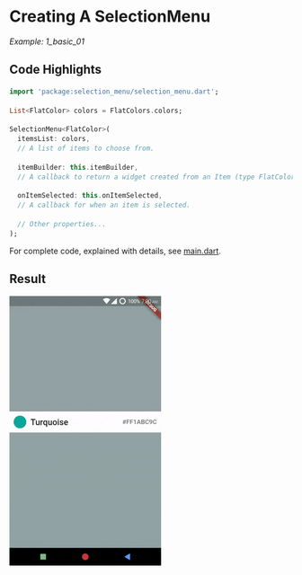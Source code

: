 # Creating A SelectionMenu
*Example: 1_basic_01*

## Code Highlights

```dart
import 'package:selection_menu/selection_menu.dart';

List<FlatColor> colors = FlatColors.colors;

SelectionMenu<FlatColor>(
  itemsList: colors,
  // A list of items to choose from.

  itemBuilder: this.itemBuilder,
  // A callback to return a widget created from an Item (type FlatColor in this example.)

  onItemSelected: this.onItemSelected,
  // A callback for when an item is selected.
  
  // Other properties...
);
```

For complete code, explained with details, see [main.dart](./main.dart).
## Result

![Result Gif](./1_01.gif)

